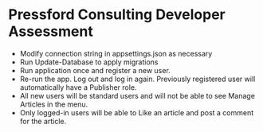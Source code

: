 # Pressford Consulting Developer Assessment

- Modify connection string in appsettings.json as necessary
- Run Update-Database to apply migrations
- Run application once and register a new user.
- Re-run the app. Log out and log in again. Previously registered user will automatically have a Publisher role.
- All new users will be standard users and will not be able to see Manage Articles in the menu.
- Only logged-in users will be able to Like an article and post a comment for the article.
